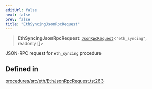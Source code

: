 ```yaml
---
editUrl: false
next: false
prev: false
title: "EthSyncingJsonRpcRequest"
---
```


> **EthSyncingJsonRpcRequest**: [`JsonRpcRequest`](/reference/tevm/jsonrpc/type-aliases/jsonrpcrequest/)\<`"eth_syncing"`, readonly []\>

JSON-RPC request for `eth_syncing` procedure

## Defined in

[procedures/src/eth/EthJsonRpcRequest.ts:263](https://github.com/evmts/tevm-monorepo/blob/main/packages/procedures/src/eth/EthJsonRpcRequest.ts#L263)
